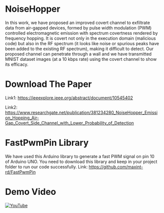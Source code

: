 # NoiseHopper

In this work, we have proposed an improved covert channel to exfiltrate data from air-gapped devices, formed by pulse width modulation (PWM) controlled electromagnetic emission with spectrum covertness rendered by frequency hopping. It is covert not only in the execution domain (malicious code) but also in the RF spectrum (it looks like noise or spurious peaks have been added to the existing RF spectrum), making it difficult to detect. Our proposed channel can penetrate through a wall and we have transmitted MNIST dataset images (at a 10 kbps rate) using the covert channel to show its efficacy.

# Download The Paper

Link1: https://ieeexplore.ieee.org/abstract/document/10545402

Link2: https://www.researchgate.net/publication/381234280_NoiseHopper_Emission_Hopping_Air-Gap_Covert_Side_Channel_with_Lower_Probability_of_Detection

# FastPwmPin Library

We have used this Arduino library to generate a fast PWM signal on pin 10 of Arduino UNO. You need to download this library and keep in your project folder to run our code successfully.
Link: https://github.com/maxint-rd/FastPwmPin

# Demo Video

[![YouTube](http://i.ytimg.com/vi/v8LqhLB0fwU/hqdefault.jpg)](https://www.youtube.com/watch?v=v8LqhLB0fwU)

